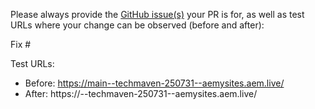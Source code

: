 Please always provide the [GitHub issue(s)](../issues) your PR is for, as well as test URLs where your change can be observed (before and after):

Fix #<gh-issue-id>

Test URLs:
- Before: https://main--techmaven-250731--aemysites.aem.live/
- After: https://<branch>--techmaven-250731--aemysites.aem.live/
